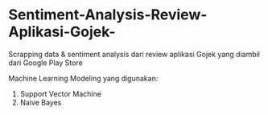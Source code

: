 # Sentiment-Analysis-Review-Aplikasi-Gojek-
Scrapping data &amp; sentiment analysis dari review aplikasi Gojek yang diambil dari Google Play Store

Machine Learning Modeling yang digunakan:
1) Support Vector Machine
2) Naive Bayes
